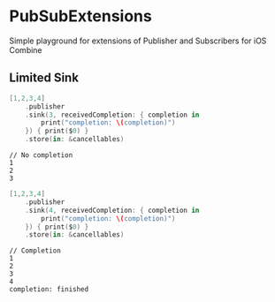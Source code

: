 # PubSubExtensions
Simple playground for extensions of Publisher and Subscribers for iOS Combine

## Limited Sink

```swift
[1,2,3,4]
    .publisher
    .sink(3, receivedCompletion: { completion in
        print("completion: \(completion)")
    }) { print($0) }
    .store(in: &cancellables)
```
```
// No completion
1
2
3
```

```swift
[1,2,3,4]
    .publisher
    .sink(4, receivedCompletion: { completion in
        print("completion: \(completion)")
    }) { print($0) }
    .store(in: &cancellables)
```
```
// Completion
1
2
3
4
completion: finished
```
